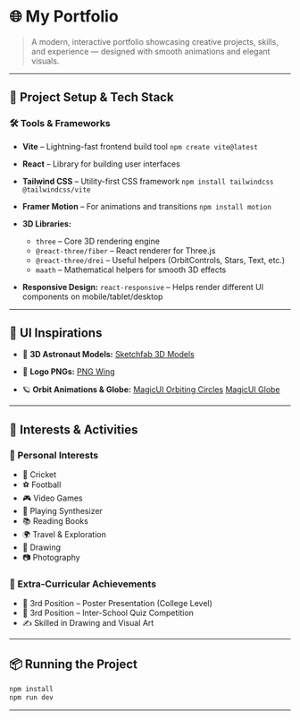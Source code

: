 # 🌐 My Portfolio

> A modern, interactive portfolio showcasing creative projects, skills, and experience — designed with smooth animations and elegant visuals.

---

## 🚀 Project Setup & Tech Stack

### 🛠️ Tools & Frameworks

* **Vite** – Lightning-fast frontend build tool
  `npm create vite@latest`

* **React** – Library for building user interfaces

* **Tailwind CSS** – Utility-first CSS framework
  `npm install tailwindcss @tailwindcss/vite`

* **Framer Motion** – For animations and transitions
  `npm install motion`

* **3D Libraries:**

  * `three` – Core 3D rendering engine
  * `@react-three/fiber` – React renderer for Three.js
  * `@react-three/drei` – Useful helpers (OrbitControls, Stars, Text, etc.)
  * `maath` – Mathematical helpers for smooth 3D effects

* **Responsive Design:**
  `react-responsive` – Helps render different UI components on mobile/tablet/desktop

---

## 🌟 UI Inspirations

* 🤖 **3D Astronaut Models:**
  [Sketchfab 3D Models](https://sketchfab.com/search?q=astronot&type=models)

* 🎨 **Logo PNGs:**
  [PNG Wing](https://www.pngwing.com/)

* 🪐 **Orbit Animations & Globe:**
  [MagicUI Orbiting Circles](https://magicui.design/docs/components/orbiting-circles)
  [MagicUI Globe](https://magicui.design/docs/components/globe)

---

## 🎯 Interests & Activities

### 🎯 Personal Interests

* 🏏 Cricket
* ⚽ Football
* 🎮 Video Games
* 🎹 Playing Synthesizer
* 📚 Reading Books
* 🌍 Travel & Exploration
* 🎨 Drawing
* 📷 Photography

### 🏅 Extra-Curricular Achievements

* 🥉 3rd Position – Poster Presentation (College Level)
* 🥉 3rd Position – Inter-School Quiz Competition
* ✍️ Skilled in Drawing and Visual Art

---

## 📦 Running the Project

```bash
npm install
npm run dev
```

---


